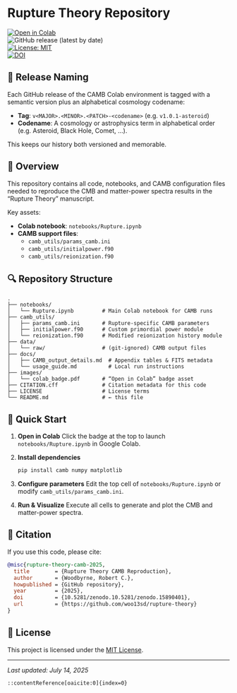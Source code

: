 # Rupture Theory Repository

[![Open in Colab](https://colab.research.google.com/assets/colab-badge.svg)](https://colab.research.google.com/github/woo13sd/rupture-theory/blob/main/notebooks/Rupture.ipynb)  
![GitHub release (latest by date)](https://img.shields.io/github/v/release/woo13sd/rupture-theory)  
[![License: MIT](https://img.shields.io/badge/License-MIT-yellow.svg)](LICENSE)   
[![DOI](https://zenodo.org/badge/1019375539.svg)](https://doi.org/10.5281/zenodo.15890400)

## 🚀 Release Naming

Each GitHub release of the CAMB Colab environment is tagged with a semantic version plus an alphabetical cosmology codename:

- **Tag**: `v<MAJOR>.<MINOR>.<PATCH>-<codename>` (e.g. `v1.0.1-asteroid`)  
- **Codename**: A cosmology or astrophysics term in alphabetical order (e.g. Asteroid, Black Hole, Comet, …).

This keeps our history both versioned and memorable.

## 📖 Overview

This repository contains all code, notebooks, and CAMB configuration files needed to reproduce the CMB and matter-power spectra results in the “Rupture Theory” manuscript.

Key assets:  
- **Colab notebook**: `notebooks/Rupture.ipynb`  
- **CAMB support files**:  
  - `camb_utils/params_camb.ini`  
  - `camb_utils/initialpower.f90`  
  - `camb_utils/reionization.f90`  

## 🔍 Repository Structure

```text
.
├── notebooks/
│   └── Rupture.ipynb         # Main Colab notebook for CAMB runs
├── camb_utils/
│   ├── params_camb.ini       # Rupture-specific CAMB parameters
│   ├── initialpower.f90      # Custom primordial power module
│   └── reionization.f90      # Modified reionization history module
├── data/
│   └── raw/                  # (git-ignored) CAMB output files
├── docs/
│   ├── CAMB_output_details.md  # Appendix tables & FITS metadata
│   └── usage_guide.md          # Local run instructions
├── images/
│   └── colab_badge.pdf       # “Open in Colab” badge asset
├── CITATION.cff              # Citation metadata for this code
├── LICENSE                   # License terms
└── README.md                 # ← this file
````

## 🚀 Quick Start

1. **Open in Colab**
   Click the badge at the top to launch `notebooks/Rupture.ipynb` in Google Colab.

2. **Install dependencies**

   ```bash
   pip install camb numpy matplotlib
   ```

3. **Configure parameters**
   Edit the top cell of `notebooks/Rupture.ipynb` or modify `camb_utils/params_camb.ini`.

4. **Run & Visualize**
   Execute all cells to generate and plot the CMB and matter-power spectra.

## 📝 Citation

If you use this code, please cite:

```bibtex
@misc{rupture-theory-camb-2025,
  title        = {Rupture Theory CAMB Reproduction},
  author       = {Woodbyrne, Robert C.},
  howpublished = {GitHub repository},
  year         = {2025},
  doi          = {10.5281/zenodo.10.5281/zenodo.15890401},
  url          = {https://github.com/woo13sd/rupture-theory}
}
```

## 📜 License

This project is licensed under the [MIT License](LICENSE).

---

*Last updated: July 14, 2025*

```
::contentReference[oaicite:0]{index=0}
```

